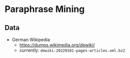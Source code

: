 # Paraphrase Mining

## Data
- German Wikipedia
  - https://dumps.wikimedia.org/dewiki/
  - currently: `dewiki-20220101-pages-articles.xml.bz2`

